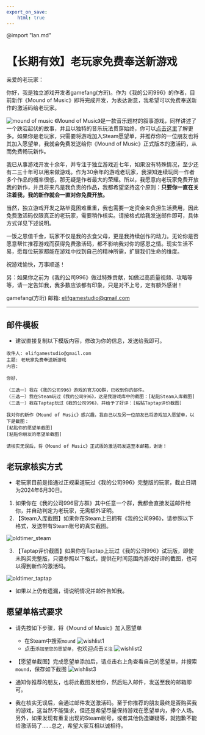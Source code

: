 ```yaml
---
export_on_save:
    html: true
---
```


@import "lan.md"

# 【长期有效】老玩家免费奉送新游戏

亲爱的老玩家：

你好，我是独立游戏开发者gamefang(方珩)。作为《我的公司996》的作者，目前新作《Mound of Music》即将完成开发，为表达谢意，我希望可以免费奉送新作的激活码给老玩家。

![mound of music](../images/work1.jpg)
《Mound of Music》是一款音乐题材的叙事游戏，同样讲述了一个跌宕起伏的故事，并且以独特的音乐玩法贯穿始终，你可以[点击这里](https://store.steampowered.com/app/2911340/Mound_of_Music/)了解更多。如果你是老玩家，只需要将游戏加入Steam愿望单，并推荐你的一位朋友也将其加入愿望单，我就会免费发送给你《Mound of Music》正式版本的激活码，从而免费畅玩新作。

我已从事游戏开发十余年，并专注于独立游戏近七年，如果没有特殊情况，至少还有二三十年可以用来做游戏。作为30余年的游戏老玩家，我深知连续玩同一作者多个作品的概率很低，那无疑是作者最大的荣耀。所以，我愿意向老玩家免费开放我的新作，并且将来凡是我负责的作品，我都希望坚持这个原则：<b>只要你一直在关注着我，我的新作就会一直对你免费开放。</b>

当然，独立游戏开发之路毕竟困难重重，我也需要一定资金来负担生活费用，因此免费激活码仅限真正的老玩家，需要稍作核实。请按格式给我发送邮件即可，具体方式详见下述说明。

一饭之恩值千金，玩家不仅是我的衣食父母，更是我持续创作的动力。无论你是否愿意帮忙推荐游戏而获得免费激活码，都不影响我对你的感恩之情。现实生活不易，愿每位玩家都能在游戏中找到自己的精神所需，扩展我们生命的维度。
    
祝游戏愉快，万事顺遂！

另：如果你之前为《我的公司996》做过特殊贡献，如做过高质量视频、攻略等等，请一定告知我，我多数应该都有印象，只是对不上号，定有额外感谢！

gamefang(方珩)
邮箱: elifgamestudio@gmail.com

---

## 邮件模板
- 建议直接复制以下模版内容，修改为你的信息，发送给我即可。

```
收件人: elifgamestudio@gmail.com
主题: 老玩家免费奉送新游戏
内容:

你好，

（三选一）我在《我的公司996》游戏的官方QQ群，已收到你的邮件。
（三选一）我在Steam玩过《我的公司996》，这是我游戏库中的截图：[粘贴Steam入库截图]
（三选一）我在Taptap玩过《我的公司996》，并给予了好评：[粘贴Taptap评价截图]

我对你的新作《Mound of Music》感兴趣，我自己以及另一位朋友已将游戏加入愿望单，以下是截图：
[粘贴你的愿望单截图]
[粘贴你朋友的愿望单截图]

请核实无误后，将《Mound of Music》正式版的激活码发送至本邮箱，谢谢！

```

## 老玩家核实方式
- 老玩家目前是指通过正规渠道玩过《我的公司996》完整版的玩家，截止日期为2024年6月30日。
1. 如果你在《我的公司996官方群》其中任意一个群，我都会直接发送邮件给你，并自动判定为老玩家，无需额外证明。
2. 【Steam入库截图】如果你在Steam上已拥有《我的公司996》，请参照以下格式，发送带有Steam账号的真实截图。
<img src="oldtimer_steam.png" alt="oldtimer_steam" style="max-width: 80%; height: auto;" />

3. 【Taptap评价截图】如果你在Taptap上玩过《我的公司996》试玩版，即使未购买完整版，只要参照以下格式，提供在时间范围内游戏好评的截图，也可以得到新作的激活码。
<img src="oldtimer_taptap.jpg" alt="oldtimer_taptap" style="max-width: 50%; height: auto;" />

- 如果以上仍有遗漏，请说明情况并邮件告知我。

## 愿望单格式要求
- 请先按如下步骤，将《Mound of Music》加入愿望单
    - 在Steam中搜索`mound`
    ![wishlist1](oldtimer_wishlist1.png)
    - 点击`添加至您的愿望单`，也欢迎点击`关注`
    ![wishlist2](oldtimer_wishlist2.png)

- 【愿望单截图】完成愿望单添加后，请点击右上角查看自己的愿望单，并搜索`mound`，保存如下截图
![wishlist3](oldtimer_wishlist3.png)

- 通知你推荐的朋友，也将此截图发给你，然后贴入邮件，发送至我的邮箱即可。
- 我在核实无误后，会通过邮件发送激活码。至于你推荐的朋友最终是否购买我的游戏，这当然不能强求，但还是希望尽量保持游戏在愿望单内，捧个人场。另外，如果发现有重复出现的Steam帐号，或者其他伪造嫌疑等，就抱歉不能给激活码了……总之，希望大家互相以诚相待。